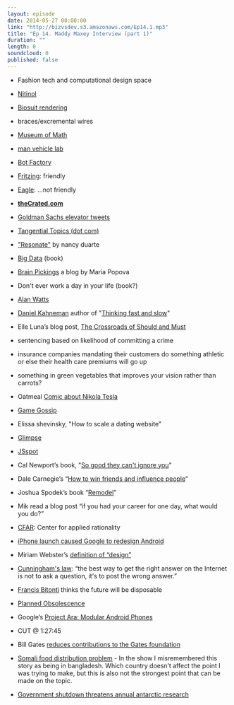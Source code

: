 ```yaml
---
layout: episode
date: 2014-05-27 00:00:00
link: "http://bizvsdev.s3.amazonaws.com/Ep14.1.mp3"
title: "Ep 14. Maddy Maxey Interview (part 1)"
duration: ""
length: 0
soundcloud: 0
published: false
---
```


- Fashion tech and computational design space

- [Nitinol](http://en.wikipedia.org/wiki/Nickel_titanium)
- [Biosuit rendering](http://www.fastcoexist.com/3023128/futurist-forum/this-sleek-spiderman-spacesuit-could-take-astronauts-to-mars)
 
- braces/excremental wires 

- [Museum of Math](http://momath.org/)
- [man vehicle lab](http://mvl.mit.edu)
- [Bot Factory](http://botfactory.co)
- [Fritzing](http://fritzing.org/home/): friendly
- [Eagle](http://www.cadsoftusa.com/eagle-pcb-design-software/?language=en): ...not friendly
- **[theCrated.com](http://thecrated.com/blog/)**
- [Goldman Sachs elevator tweets](https://twitter.com/GSElevator)
- [Tangential Topics (dot com)](http://www.tangentialtopics.com)
- ["Resonate"](http://www.duarte.com/book/resonate/) by nancy duarte
- [Big Data](http://big-data-book.com) (book)
- [Brain Pickings](http://www.brainpickings.org) a blog by Maria Popova

- Don't ever work a day in your life (book?)

- [Alan Watts](http://alanwatts.com)
- [Daniel Kahneman](https://www.princeton.edu/~kahneman/) author of "[Thinking fast and slow](http://us.macmillan.com/thinkingfastandslow/DanielKahneman)"
- Elle Luna’s blog post, [The Crossroads of Should and Must](https://medium.com/medium-long/90c75eb7c5b0)

- sentencing based on likelihood of committing a crime
- insurance companies mandating their customers do something athletic or else their health care premiums will go up
- something in green vegetables that improves your vision rather than carrots?

- Oatmeal [Comic about Nikola Tesla](http://theoatmeal.com/comics/tesla)
- [Game Gossip](http://www.gamegossip.com)

- Elissa shevinsky, "How to scale a dating website"
- [Glimpse](http://itsglimpse.com)
- [JSspot](http://nyulocal.com/city/2013/02/15/new-hip-jewish-dating-site-jspot-launches-we-found-love-in-a-jewish-place/)
- Cal Newport’s book, "[So good they can't ignore you](http://calnewport.com/books/so-good/)"
- Dale Carnegie’s “[How to win friends and influence people](http://en.wikipedia.org/wiki/How_to_Win_Friends_and_Influence_People)”
- Joshua Spodek’s book “[Remodel](http://joshuaspodek.com/remodel)”

- Mik read a blog post “if you had your career for one day, what would you do?”

- [CFAR](http://rationality.org): Center for applied rationality
- [iPhone launch caused Google to redesign Android](http://www.theatlantic.com/technology/archive/2013/12/the-day-google-had-to-start-over-on-android/282479/)
- Miriam Webster’s [definition of “design”](http://www.merriam-webster.com/dictionary/design)
- [Cunningham's law](http://meta.wikimedia.org/wiki/Cunningham's_Law): “the best way to get the right answer on the Internet is not to ask a question, it's to post the wrong answer.”
- [Francis Bitonti](http://www.francisbitonti.com) thinks the future will be disposable
- [Planned Obsolescence](http://www.economist.com/node/13354332)
- Google’s [Project Ara: Modular Android Phones](http://www.wired.com/2014/04/google-project-ara/)

- CUT @ 1:27:45

- Bill Gates [reduces contributions to the Gates foundation](http://nyti.ms/1gwbzdJ)
- [Somali food distribution problem](http://www.npr.org/blogs/money/2014/05/13/312150579/in-somalia-collecting-people-for-profit) - In the show I misremembered this story as being in bangladesh. Which country doesn’t affect the point I was trying to make, but this is also not the strongest point that can be made on the topic.
- [Government shutdown threatens annual antarctic research](http://www.theverge.com/2013/10/8/4817602/us-antarctic-program-research-halting-from-government-shutdown)
